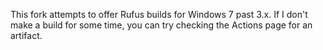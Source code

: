This fork attempts to offer Rufus builds for Windows 7 past 3.x. If I don't make a build for some time, you can try checking the Actions page for an artifact.
